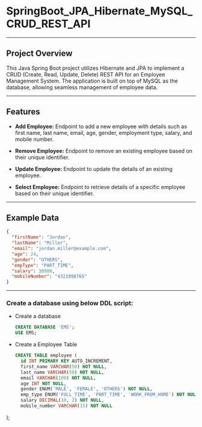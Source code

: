 <h1>SpringBoot_JPA_Hibernate_MySQL_CRUD_REST_API</h1>

----
## Project Overview

<p>This Java Spring Boot project utilizes Hibernate and JPA to implement a CRUD 
(Create, Read, Update, Delete) REST API for an Employee Management System. 
The application is built on top of MySQL as the database, allowing seamless management of employee data.</p>

---
## Features

- **Add Employee:** Endpoint to add a new employee with details such as first name, last name, email, age, gender, employment type, salary, and mobile number.

- **Remove Employee:** Endpoint to remove an existing employee based on their unique identifier.

- **Update Employee:** Endpoint to update the details of an existing employee.

- **Select Employee:** Endpoint to retrieve details of a specific employee based on their unique identifier.
----
## Example Data

```json
{
  "firstName": "Jordan",
  "lastName": "Miller",
  "email": "jordan.miller@example.com",
  "age": 24,
  "gender": "OTHERS",
  "empType": "PART_TIME",
  "salary": 38000,
  "mobileNumber": "4321098765"
}
```
-----
### Create a database using below DDL script:
- Create a database

  ```sql
  CREATE DATABASE 'EMS';
  USE EMS;
  ```

- Create a Employee Table

  ```sql
  CREATE TABLE employee (
    id INT PRIMARY KEY AUTO_INCREMENT,
    first_name VARCHAR(50) NOT NULL,
    last_name VARCHAR(50) NOT NULL,
    email VARCHAR(100) NOT NULL,
    age INT NOT NULL,
    gender ENUM('MALE', 'FEMALE', 'OTHERS') NOT NULL,
    emp_type ENUM('FULL_TIME', 'PART_TIME', 'WORK_FROM_HOME') NOT NULL,
    salary DECIMAL(10, 2) NOT NULL,
    mobile_number VARCHAR(15) NOT NULL
);


  ```

